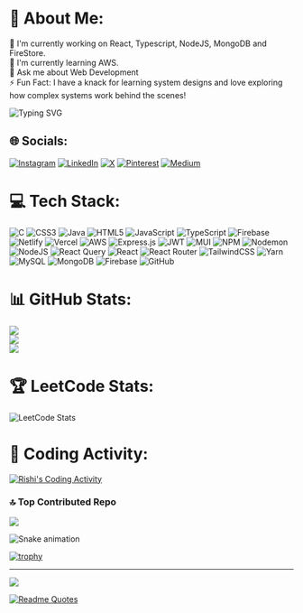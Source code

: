 # 💫 About Me:
🔭 I'm currently working on React, Typescript, NodeJS, MongoDB and FireStore.<br>
🌱 I'm currently learning AWS.<br>
💬 Ask me about Web Development<br>
⚡ Fun Fact: I have a knack for learning system designs and love exploring how complex systems work behind the scenes!

<!-- Display a random programming quote -->
![Typing SVG](https://readme-typing-svg.demolab.com?font=Fira+Code&pause=1000&color=3BADF7&random=false&width=435&lines=Full+Stack+Developer;System+Design+Enthusiast;Always+Learning+New+Technologies)

## 🌐 Socials:
[![Instagram](https://img.shields.io/badge/Instagram-%23E4405F.svg?logo=Instagram&logoColor=white)](https://instagram.com/cenation_rishi)
[![LinkedIn](https://img.shields.io/badge/LinkedIn-%230077B5.svg?logo=linkedin&logoColor=white)](https://www.linkedin.com/in/rishichaubey3105)
[![X](https://img.shields.io/badge/X-black.svg?logo=X&logoColor=white)](https://x.com/cenation_rishi)
[![Pinterest](https://img.shields.io/badge/Pinterest-%23E60023.svg?logo=Pinterest&logoColor=white)](https://pinterest.com/rishichaubey31)
[![Medium](https://img.shields.io/badge/Medium-12100E?logo=medium&logoColor=white)](https://medium.com/@RishiChaubey)

# 💻 Tech Stack:
![C](https://img.shields.io/badge/c-%2300599C.svg?style=for-the-badge&logo=c&logoColor=white) ![CSS3](https://img.shields.io/badge/css3-%231572B6.svg?style=for-the-badge&logo=css3&logoColor=white) ![Java](https://img.shields.io/badge/java-%23ED8B00.svg?style=for-the-badge&logo=openjdk&logoColor=white) ![HTML5](https://img.shields.io/badge/html5-%23E34F26.svg?style=for-the-badge&logo=html5&logoColor=white) ![JavaScript](https://img.shields.io/badge/javascript-%23323330.svg?style=for-the-badge&logo=javascript&logoColor=%23F7DF1E) ![TypeScript](https://img.shields.io/badge/typescript-%23007ACC.svg?style=for-the-badge&logo=typescript&logoColor=white) ![Firebase](https://img.shields.io/badge/firebase-%23039BE5.svg?style=for-the-badge&logo=firebase) ![Netlify](https://img.shields.io/badge/netlify-%23000000.svg?style=for-the-badge&logo=netlify&logoColor=#00C7B7) ![Vercel](https://img.shields.io/badge/vercel-%23000000.svg?style=for-the-badge&logo=vercel&logoColor=white) ![AWS](https://img.shields.io/badge/AWS-%23FF9900.svg?style=for-the-badge&logo=amazon-aws&logoColor=white) ![Express.js](https://img.shields.io/badge/express.js-%23404d59.svg?style=for-the-badge&logo=express&logoColor=%2361DAFB) ![JWT](https://img.shields.io/badge/JWT-black?style=for-the-badge&logo=JSON%20web%20tokens) ![MUI](https://img.shields.io/badge/MUI-%230081CB.svg?style=for-the-badge&logo=mui&logoColor=white) ![NPM](https://img.shields.io/badge/NPM-%23CB3837.svg?style=for-the-badge&logo=npm&logoColor=white) ![Nodemon](https://img.shields.io/badge/NODEMON-%23323330.svg?style=for-the-badge&logo=nodemon&logoColor=%BBDEAD) ![NodeJS](https://img.shields.io/badge/node.js-6DA55F?style=for-the-badge&logo=node.js&logoColor=white) ![React Query](https://img.shields.io/badge/-React%20Query-FF4154?style=for-the-badge&logo=react%20query&logoColor=white) ![React](https://img.shields.io/badge/react-%2320232a.svg?style=for-the-badge&logo=react&logoColor=%2361DAFB) ![React Router](https://img.shields.io/badge/React_Router-CA4245?style=for-the-badge&logo=react-router&logoColor=white) ![TailwindCSS](https://img.shields.io/badge/tailwindcss-%2338B2AC.svg?style=for-the-badge&logo=tailwind-css&logoColor=white) ![Yarn](https://img.shields.io/badge/yarn-%232C8EBB.svg?style=for-the-badge&logo=yarn&logoColor=white) ![MySQL](https://img.shields.io/badge/mysql-4479A1.svg?style=for-the-badge&logo=mysql&logoColor=white) ![MongoDB](https://img.shields.io/badge/MongoDB-%234ea94b.svg?style=for-the-badge&logo=mongodb&logoColor=white) ![Firebase](https://img.shields.io/badge/firebase-a08021?style=for-the-badge&logo=firebase&logoColor=ffcd34) ![GitHub](https://img.shields.io/badge/github-%23121011.svg?style=for-the-badge&logo=github&logoColor=white)

# 📊 GitHub Stats:
![](https://github-readme-stats.vercel.app/api?username=RishiChaubey31&theme=merko&hide_border=false&include_all_commits=true&count_private=false)<br/>
![](https://github-readme-streak-stats.herokuapp.com/?user=RishiChaubey31&theme=merko&hide_border=false)<br/>
![](https://github-readme-stats.vercel.app/api/top-langs/?username=RishiChaubey31&theme=merko&hide_border=false&include_all_commits=true&count_private=false&layout=compact)

# 🏆 LeetCode Stats:
![LeetCode Stats](https://leetcard.jacoblin.cool/rishi_chaubey?theme=dark&font=Noto%20Sans&ext=heatmap)

# 🎯 Coding Activity:
[![Rishi's Coding Activity](https://wakatime.com/badge/user/YOUR_WAKATIME_ID.svg)](https://wakatime.com/@YOUR_WAKATIME_ID)

### 🔝 Top Contributed Repo
![](https://github-contributor-stats.vercel.app/api?username=RishiChaubey31&limit=5&theme=dark&combine_all_yearly_contributions=true)

<!-- Snake animation -->
![Snake animation](https://github.com/RishiChaubey31/RishiChaubey31/blob/output/github-contribution-grid-snake.svg)

<!-- Profile Trophy -->
[![trophy](https://github-profile-trophy.vercel.app/?username=RishiChaubey31&theme=onedark)](https://github.com/ryo-ma/github-profile-trophy)

---
[![](https://visitcount.itsvg.in/api?id=RishiChaubey31&icon=10&color=8)](https://visitcount.itsvg.in)

<!-- Dynamic Quote -->
[![Readme Quotes](https://quotes-github-readme.vercel.app/api?type=horizontal&theme=dark)](https://github.com/piyushsuthar/github-readme-quotes)

<!-- Proudly created with GPRM ( https://gprm.itsvg.in ) -->
